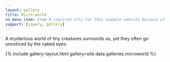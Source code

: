 ```yaml
---
layout: gallery
title: Micro-world
no_menu_item: true # required only for this example website because of menu construction
support: [jquery, gallery]
---
```


A mysterious world of tiny creatures surrounds us, yet they often go unnoticed by the naked eyes.

{% include gallery-layout.html gallery=site.data.galleries.microworld %}
